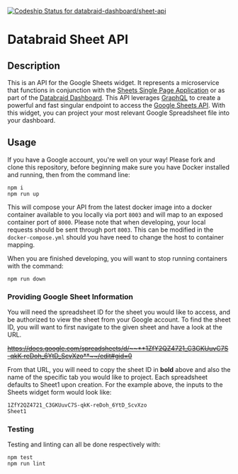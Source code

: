[ ![Codeship Status for databraid-dashboard/sheet-api](https://app.codeship.com/projects/ea3e8280-7fa4-0135-2d31-72fb077510aa/status?branch=master)](https://app.codeship.com/projects/246443)

# Databraid Sheet API

## Description
This is an API for the Google Sheets widget. It represents a microservice that functions in conjunction with the [Sheets Single Page Application](https://github.com/databraid-dashboard/sheet-spa) or as part of the [Databraid Dashboard](https://github.com/databraid-dashboard/dashboard-spa). This API leverages [GraphQL](http://graphql.org/) to create a powerful and fast singular endpoint to access the [Google Sheets API](https://developers.google.com/sheets/api/). With this widget, you can project your most relevant Google Spreadsheet file into your dashboard.  
## Usage

If you have a Google account, you're well on your way! Please fork and clone this repository, before beginning make sure you have Docker installed and running, then from the command line:

```
npm i
npm run up
```
This will compose your API from the latest docker image into a docker container available to you locally via port `8003` and will map to an exposed container port of `8000`. Please note that when developing, your local requests should be sent through port `8003`. This can be modified in the `docker-compose.yml` should you have need to change the host to container mapping.


When you are finished developing, you will want to stop running containers with the command:

```
npm run down
```
### Providing Google Sheet Information

  You will need the spreadsheet ID for the sheet you would like to access, and be authorized to view the sheet from your Google account. To find the sheet ID, you will want to first navigate to the given sheet and have a look at the URL.

~~https://docs.google.com/spreadsheets/d/~~**1ZfY2QZ4721_C3GKUuvC7S-qkK-reDoh_6YtD_ScvXzo**~~/edit#gid=0~~


  From that URL, you will need to copy the sheet ID in **bold** above and also the name of the specific tab you would like to project. Each spreadsheet defaults to Sheet1 upon creation. For the example above, the inputs to the Sheets widget form would look like:
  ```
  1ZfY2QZ4721_C3GKUuvC7S-qkK-reDoh_6YtD_ScvXzo
  Sheet1
  ```

### Testing

Testing and linting can all be done respectively with:

```
npm test
npm run lint
```

